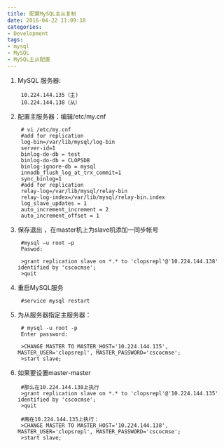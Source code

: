 ```yaml
---
title: 配置MySQL主从复制
date: 2016-04-22 11:09:18
categories:
- Development
tags:
- mysql
- MySQL
- MySQL主从配置
---
```



1. MySQL 服务器:  
	
		10.224.144.135（主)
		10.224.144.138（从）
			
2. 配置主服务器：编辑/etc/my.cnf

		# vi /etc/my.cnf
		#add for replication
		log-bin=/var/lib/mysql/log-bin
		server-id=1
		binlog-do-db = test
		binlog-do-db = CLOPSDB
		binlog-ignore-db = mysql
		innodb_flush_log_at_trx_commit=1
		sync_binlog=1
		#add for replication
		relay-log=/var/lib/mysql/relay-bin
		relay-log-index=/var/lib/mysql/relay-bin.index
		log_slave_updates = 1
		auto_increment_increment = 2
		auto_increment_offset = 1
		
3. 保存退出 ，在master机上为slave机添加一同步帐号

		#mysql –u root –p 
		Paswod:
		
		>grant replication slave on *.* to 'clopsrepl'@'10.224.144.138' identified by 'cscocmse'; 
		>quit
<!-- more -->

4. 重启MySQL服务

		#service mysql restart
		
5. 为从服务器指定主服务器：

		# mysql -u root -p
		Enter password:

		>CHANGE MASTER TO MASTER_HOST='10.224.144.135', MASTER_USER='clopsrepl', MASTER_PASSWORD='cscocmse';
		>start slave;
		
6. 如果要设置master-master  

		#那么在10.224.144.138上执行
		>grant replication slave on *.* to 'clopsrepl'@'10.224.144.135' identified by 'cscocmse'; 
		>quit
		
		#再在10.224.144.135上执行：
		>CHANGE MASTER TO MASTER_HOST='10.224.144.138', MASTER_USER='clopsrepl', MASTER_PASSWORD='cscocmse';
		>start slave;
  					


